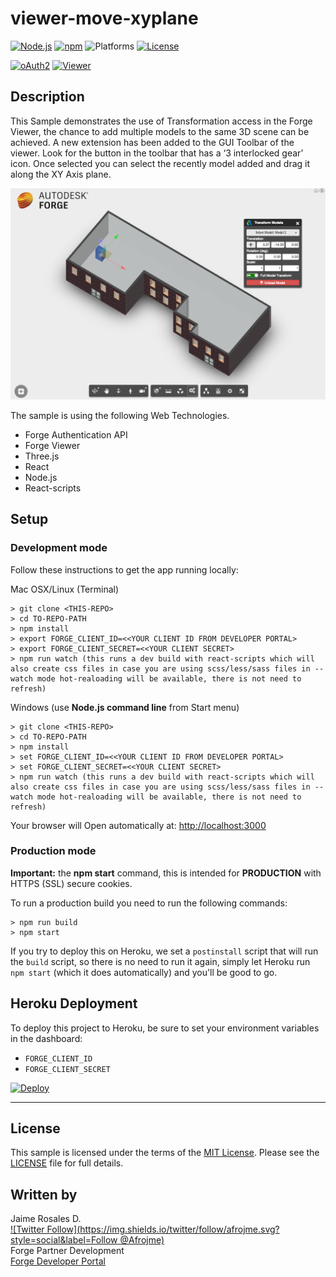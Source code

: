 # viewer-move-xyplane

[![Node.js](https://img.shields.io/badge/Node.js-4.4.0-blue.svg)](https://nodejs.org/)
[![npm](https://img.shields.io/badge/npm-3.10.7-green.svg)](https://www.npmjs.com/)
![Platforms](https://img.shields.io/badge/platform-windows%20%7C%20osx%20%7C%20linux-lightgray.svg)
[![License](http://img.shields.io/:license-mit-blue.svg)](http://opensource.org/licenses/MIT)

[![oAuth2](https://img.shields.io/badge/oAuth2-v1-green.svg)](http://developer.autodesk.com/)
[![Viewer](https://img.shields.io/badge/Viewer-v2-green.svg)](http://developer.autodesk.com/) 

## Description

This Sample demonstrates the use of Transformation access in the Forge Viewer, the chance to add multiple models to the same 3D scene can be achieved. A new extension has been added to the GUI Toolbar of the viewer. Look for the button in the toolbar that has a ‘3 interlocked gear’ icon. Once selected you can select the recently model added and drag it along the XY Axis plane. 

![](public/images/viewer-xyplane-preview.png) 

The sample is using the following Web Technologies.

- Forge Authentication API
- Forge Viewer
- Three.js
- React
- Node.js
- React-scripts

## Setup

### Development mode

Follow these instructions to get the app running locally:

Mac OSX/Linux (Terminal)
	
	> git clone <THIS-REPO>
	> cd TO-REPO-PATH	 
    > npm install
    > export FORGE_CLIENT_ID=<<YOUR CLIENT ID FROM DEVELOPER PORTAL>
    > export FORGE_CLIENT_SECRET=<<YOUR CLIENT SECRET>
    > npm run watch (this runs a dev build with react-scripts which will also create css files in case you are using scss/less/sass files in --watch mode hot-realoading will be available, there is not need to refresh)
   

Windows (use <b>Node.js command line</b> from Start menu)
	
	> git clone <THIS-REPO>
	> cd TO-REPO-PATH	
    > npm install
    > set FORGE_CLIENT_ID=<<YOUR CLIENT ID FROM DEVELOPER PORTAL>
    > set FORGE_CLIENT_SECRET=<<YOUR CLIENT SECRET>
    > npm run watch (this runs a dev build with react-scripts which will also create css files in case you are using scss/less/sass files in --watch mode hot-realoading will be available, there is not need to refresh)

Your browser will Open automatically at:
[http://localhost:3000](http://localhost:3000)

### Production mode

<b>Important:</b> the <b>npm start</b> command, this is intended for <b>PRODUCTION</b> with HTTPS (SSL) secure cookies.

To run a production build you need to run the following commands:

	> npm run build
    > npm start



If you try to deploy this on Heroku, we set a `postinstall` script that will run the `build` script, so there is no need to run it again, simply let Heroku run `npm start` (which it does automatically) and you'll be good to go.

## Heroku Deployment

To deploy this project to Heroku, be sure to set your environment variables in the dashboard:

- `FORGE_CLIENT_ID`
- `FORGE_CLIENT_SECRET`

[![Deploy](https://www.herokucdn.com/deploy/button.svg)](https://heroku.com/deploy)

--------

## License

This sample is licensed under the terms of the [MIT License](http://opensource.org/licenses/MIT).
Please see the [LICENSE](LICENSE) file for full details.


## Written by

Jaime Rosales D. <br /> 
[![Twitter Follow](https://img.shields.io/twitter/follow/afrojme.svg?style=social&label=Follow @Afrojme)](https://twitter.com/afrojme) <br />
Forge Partner Development <br />
<a href="http://developer.autodesk.com/">Forge Developer Portal</a> <br />

